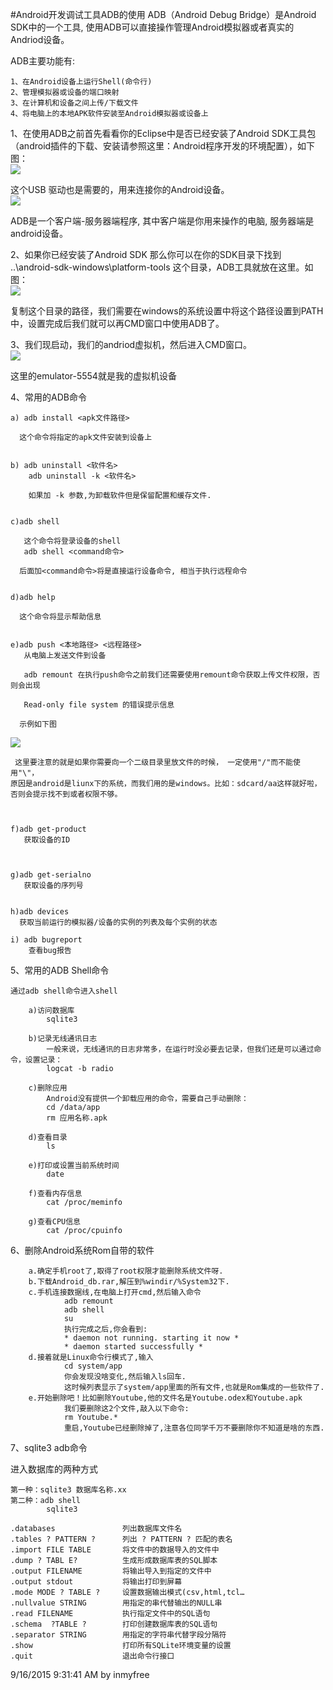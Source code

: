 #Android开发调试工具ADB的使用
ADB（Android Debug Bridge）是Android SDK中的一个工具, 使用ADB可以直接操作管理Android模拟器或者真实的Andriod设备。  
    
ADB主要功能有:
	
	1、在Android设备上运行Shell(命令行)  
	2、管理模拟器或设备的端口映射  
	3、在计算机和设备之间上传/下载文件  
	4、将电脑上的本地APK软件安装至Android模拟器或设备上   

1、在使用ADB之前首先看看你的Eclipse中是否已经安装了Android SDK工具包（android插件的下载、安装请参照这里：Android程序开发的环境配置），如下图：  
![](./images/2012052409573533.png)   

这个USB 驱动也是需要的，用来连接你的Android设备。    
![](./images/2012052409574514.png)  

ADB是一个客户端-服务器端程序, 其中客户端是你用来操作的电脑, 服务器端是android设备。  

2、如果你已经安装了Android SDK 那么你可以在你的SDK目录下找到 ..\android-sdk-windows\platform-tools 这个目录，ADB工具就放在这里。如图：  
![](./images/2012052410065620.png)  

复制这个目录的路径，我们需要在windows的系统设置中将这个路径设置到PATH中，设置完成后我们就可以再CMD窗口中使用ADB了。


3、我们现启动，我们的andriod虚拟机，然后进入CMD窗口。  
![](./images/2012052410121855.png)  

这里的emulator-5554就是我的虚拟机设备   

4、常用的ADB命令

    a) adb install <apk文件路径>

      这个命令将指定的apk文件安装到设备上
 

    b) adb uninstall <软件名>
        adb uninstall -k <软件名>

        如果加 -k 参数,为卸载软件但是保留配置和缓存文件.
 

    c)adb shell 

       这个命令将登录设备的shell
       adb shell <command命令>

      后面加<command命令>将是直接运行设备命令, 相当于执行远程命令
 

    d)adb help

      这个命令将显示帮助信息
 

    e)adb push <本地路径> <远程路径>
       从电脑上发送文件到设备

       adb remount 在执行push命令之前我们还需要使用remount命令获取上传文件权限，否则会出现

       Read-only file system 的错误提示信息     

      示例如下图
![](./images/2012052414283044.png)  

     这里要注意的就是如果你需要向一个二级目录里放文件的时候， 一定使用"/"而不能使用"\"，
	原因是android是liunx下的系统，而我们用的是windows。比如：sdcard/aa这样就好啦，否则会提示找不到或者权限不够。

 

    f)adb get-product
       获取设备的ID

 

    g)adb get-serialno  
       获取设备的序列号


    h)adb devices  
      获取当前运行的模拟器/设备的实例的列表及每个实例的状态

    i) adb bugreport
        查看bug报告


5、常用的ADB Shell命令

    通过adb shell命令进入shell

        a)访问数据库
            sqlite3

        b)记录无线通讯日志
            一般来说，无线通讯的日志非常多，在运行时没必要去记录，但我们还是可以通过命令，设置记录：
            logcat -b radio

        c)删除应用
            Android没有提供一个卸载应用的命令，需要自己手动删除：
            cd /data/app
            rm 应用名称.apk

        d)查看目录
            ls

        e)打印或设置当前系统时间
            date

        f)查看内存信息
            cat /proc/meminfo

        g)查看CPU信息
            cat /proc/cpuinfo

 

6、删除Android系统Rom自带的软件

        a.确定手机root了,取得了root权限才能删除系统文件呀.
        b.下载Android_db.rar,解压到%windir/%System32下.
        c.手机连接数据线,在电脑上打开cmd,然后输入命令
                adb remount
                adb shell
                su
                执行完成之后,你会看到:
                * daemon not running. starting it now *
                * daemon started successfully *
        d.接着就是Linux命令行模式了,输入
                cd system/app
                你会发现没啥变化,然后输入ls回车.
                这时候列表显示了system/app里面的所有文件,也就是Rom集成的一些软件了.
        e.开始删除吧！比如删除Youtube,他的文件名是Youtube.odex和Youtube.apk
                我们要删除这2个文件,敲入以下命令:
                rm Youtube.*
                重启,Youtube已经删除掉了,注意各位同学千万不要删除你不知道是啥的东西.

 

7、sqlite3 adb命令

进入数据库的两种方式

    第一种：sqlite3 数据库名称.xx
  	第二种：adb shell
            sqlite3

	.databases               列出数据库文件名
	.tables ? PATTERN ?      列出 ? PATTERN ? 匹配的表名
	.import FILE TABLE       将文件中的数据导入的文件中
	.dump ? TABL E?          生成形成数据库表的SQL脚本
	.output FILENAME         将输出导入到指定的文件中
	.output stdout           将输出打印到屏幕
	.mode MODE ? TABLE ?     设置数据输出模式(csv,html,tcl…
	.nullvalue STRING        用指定的串代替输出的NULL串
	.read FILENAME           执行指定文件中的SQL语句
	.schema  ?TABLE ?        打印创建数据库表的SQL语句
	.separator STRING        用指定的字符串代替字段分隔符
	.show                    打印所有SQLite环境变量的设置
	.quit                    退出命令行接口

9/16/2015 9:31:41 AM 
by inmyfree